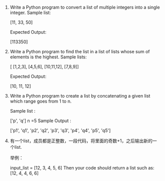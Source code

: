 1. Write a Python program to convert a list of multiple integers into a single integer. 
   Sample list: 

   [11, 33, 50]

   Expected Output: 

   [113350] 

   

2. Write a Python program to find the list in a list of lists whose sum of elements is the highest. 
   Sample lists:

   [ [1,2,3], [4,5,6], [10,11,12], [7,8,9]]

   Expected Output: 

   [10, 11, 12]  

3. Write a Python program to create a list by concatenating a given list which range goes from 1 to n. 

   Sample list : 

   ['p', 'q']
   n =5
   Sample Output : 

   ['p1', 'q1', 'p2', 'q2', 'p3', 'q3', 'p4', 'q4', 'p5', 'q5']

4. 有一个list，成员都是正整数，一段代码，将里面的奇数+1，之后输出新的一个list.

   举例：

   input_list = [12, 3, 4, 5, 6]
   Then your code should return a list such as:
   [12, 4, 4, 6, 6]
   <!--初始list 只要自己在代码里写就可以，不需要用户输入-->



